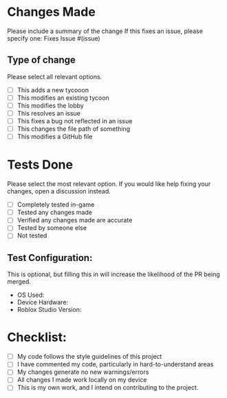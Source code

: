 # Changes Made
Please include a summary of the change
If this fixes an issue, please specify one: Fixes Issue #(issue)
## Type of change
Please select all relevant options.
- [ ] This adds a new tycooon
- [ ] This modifies an existing tycoon
- [ ] This modifies the lobby
- [ ] This resolves an issue
- [ ] This fixes a bug not reflected in an issue
- [ ] This changes the file path of something
- [ ] This modifies a GitHub file
# Tests Done
Please select the most relevant option.
If you would like help fixing your changes, open a discussion instead.
- [ ] Completely tested in-game
- [ ] Tested any changes made
- [ ] Verified any changes made are accurate
- [ ] Tested by someone else
- [ ] Not tested
## Test Configuration:
This is optional, but filling this in will increase the likelihood of the PR being merged.
* OS Used:
* Device Hardware:
* Roblox Studio Version:
# Checklist:
- [ ] My code follows the style guidelines of this project
- [ ] I have commented my code, particularly in hard-to-understand areas
- [ ] My changes generate no new warnings/errors
- [ ] All changes I made work locally on my device
- [ ] This is my own work, and I intend on contributing to the project.

